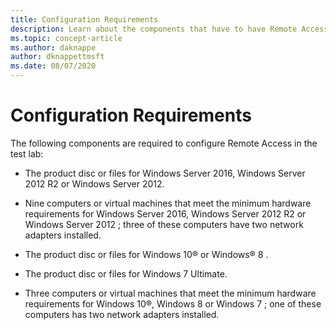 ```yaml
---
title: Configuration Requirements
description: Learn about the components that have to have Remote Access configured in the test lab.
ms.topic: concept-article
ms.author: daknappe
author: dknappettmsft
ms.date: 08/07/2020
---
```

# Configuration Requirements

The following components are required to configure Remote Access in the test lab:

-   The product disc or files for  Windows Server 2016, Windows Server 2012 R2 or Windows Server 2012.

-   Nine computers or virtual machines that meet the minimum hardware requirements for  Windows Server 2016,  Windows Server 2012 R2  or  Windows Server 2012  ; three of these computers have two network adapters installed.

-   The product disc or files for Windows 10&reg; or Windows&reg; 8 .

-   The product disc or files for Windows 7 Ultimate.

-   Three computers or virtual machines that meet the minimum hardware requirements for  Windows 10&reg;, Windows 8 or  Windows 7 ; one of these computers has two network adapters installed.



